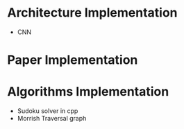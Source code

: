 # Architecture Implementation
- CNN

# Paper Implementation


# Algorithms Implementation
  - Sudoku solver in cpp
  - Morrish Traversal graph 



